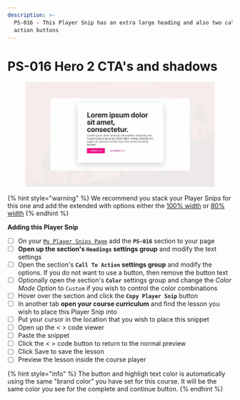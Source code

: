 ```yaml
---
description: >-
  PS-016 - This Player Snip has an extra large heading and also two call to
  action buttons
---
```


# PS-016 Hero 2 CTA's and shadows

<figure><img src="../../.gitbook/assets/164072custom_site_themesidz9fhzD.jpg" alt=""><figcaption></figcaption></figure>

{% hint style="warning" %}
We recommend you stack your Player Snips for this one and add the extended with options either the [100% width](../layout-snips/cl-001-100-content-width.md) or [80% width](../layout-snips/cl-002-80-content-width.md)
{% endhint %}

**Adding this Player Snip**

* [ ] On your [`My Player Snips Page`](../../how-to-guides.md#how-to-create-a-my-snips-page) add the **`PS-016`** section to your page
* [ ] **Open up the section's `Headings` settings group** and modify the text settings&#x20;
* [ ] Open the section's **`Call To Action` settings group** and modify the options. If you do not want to use a button, then remove the button text
* [ ] Optionally open the section's **`Color`** settings group and change the _Color Mode Option_ to `Custom` if you wish to control the color combinations
* [ ] Hover over the section and click the **`Copy Player Snip`** button
* [ ] In another tab **open your course curriculum** and find the lesson you wish to place this Player Snip into
* [ ] Put your cursor in the location that you wish to place this snippet&#x20;
* [ ] Open up the < > code viewer
* [ ] Paste the snippet
* [ ] Click the < > code button to return to the normal preview
* [ ] Click Save to save the lesson
* [ ] Preview the lesson inside the course player

{% hint style="info" %}
The button and highligh text color is automatically using the same "brand color" you have set for this course. It will be the same color you see for the complete and continue button.
{% endhint %}




